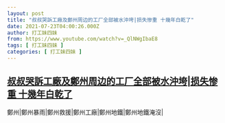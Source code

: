 ```yaml
---
layout: post
title: "叔叔哭訴工廠及鄭州周边的工厂全部被水沖垮|损失惨重 十幾年白乾了"
date: 2021-07-23T04:00:26.000Z
author: 打工妹四妹
from: https://www.youtube.com/watch?v=_QlNWgIbaE8
tags: [ 打工妹四妹 ]
categories: [ 打工妹四妹 ]
---
```

<!--1627012826000-->
[叔叔哭訴工廠及鄭州周边的工厂全部被水沖垮|损失惨重 十幾年白乾了](https://www.youtube.com/watch?v=_QlNWgIbaE8)
------

<div>
鄭州|鄭州暴雨|鄭州救援|鄭州工廠|鄭州地鐵|鄭州地鐵淹沒|
</div>
